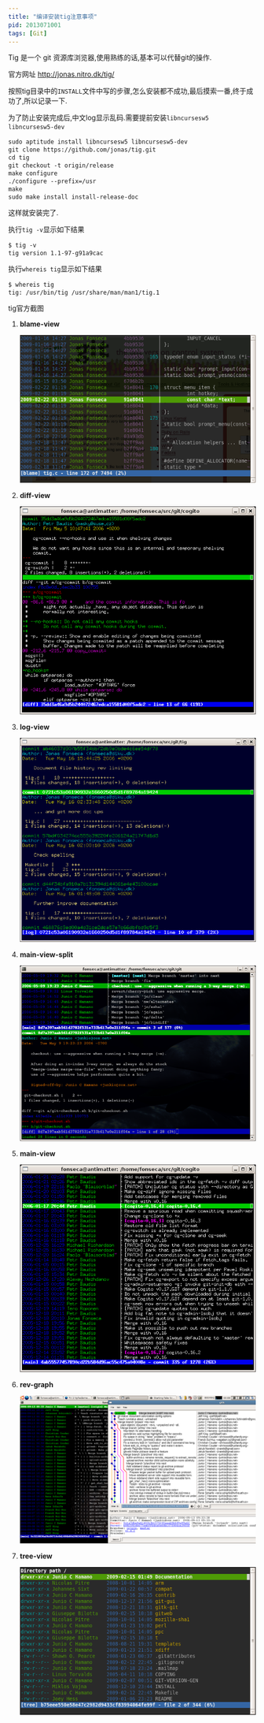 ```yaml
---
title: "编译安装tig注意事项"
pid: 2013071001
tags: [Git]
---
```


Tig 是一个 git 资源库浏览器,使用熟练的话,基本可以代替git的操作.

官方网址 <http://jonas.nitro.dk/tig/>

按照tig目录中的`INSTALL`文件中写的步骤,怎么安装都不成功,最后摸索一番,终于成功了,所以记录一下.

为了防止安装完成后,中文log显示乱码.需要提前安装`libncursesw5 libncursesw5-dev`


    sudo aptitude install libncursesw5 libncursesw5-dev
    git clone https://github.com/jonas/tig.git
    cd tig
    git checkout -t origin/release
    make configure
    ./configure --prefix=/usr
    make
    sudo make install install-release-doc

这样就安装完了.

执行`tig -v`显示如下结果

    $ tig -v
    tig version 1.1-97-g91a9cac

执行`whereis tig`显示如下结果

    $ whereis tig
    tig: /usr/bin/tig /usr/share/man/man1/tig.1

tig官方截图

1. **blame-view**

    ![blame-view](/uploads/2013/07/2013071001-01.png)

2. **diff-view**

    ![diff-view](/uploads/2013/07/2013071001-02.png)

3. **log-view**

    ![log-view](/uploads/2013/07/2013071001-03.png)

4. **main-view-split**

    ![main-view-split](/uploads/2013/07/2013071001-04.png)

5. **main-view**

    ![main-view](/uploads/2013/07/2013071001-05.png)

6. **rev-graph**

    ![rev-graph](/uploads/2013/07/2013071001-06.png)

7. **tree-view**

    ![tree-view](/uploads/2013/07/2013071001-07.png)
